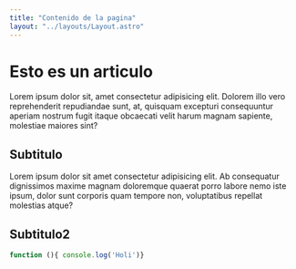 ```yaml
---
title: "Contenido de la pagina"
layout: "../layouts/Layout.astro"
---
```


# Esto es un articulo

Lorem ipsum dolor sit, amet consectetur adipisicing elit. Dolorem illo vero reprehenderit repudiandae sunt, at, quisquam excepturi consequuntur aperiam nostrum fugit itaque obcaecati velit harum magnam sapiente, molestiae maiores sint?

## Subtitulo

Lorem ipsum dolor sit amet consectetur adipisicing elit. Ab consequatur dignissimos maxime magnam doloremque quaerat porro labore nemo iste ipsum, dolor sunt corporis quam tempore non, voluptatibus repellat molestias atque?

## Subtitulo2

```js
function (){ console.log('Holi')}
```
